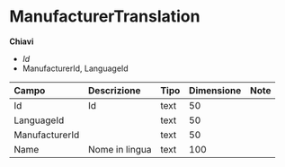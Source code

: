 # ManufacturerTranslation

  
 **Chiavi**

* _Id_
* ManufacturerId, LanguageId

| Campo | Descrizione | Tipo | Dimensione | Note |
| :--- | :--- | :--- | :--- | :--- |
| Id | Id | text | 50 |  |
| LanguageId |  | text | 50 |  |
| ManufacturerId |  | text | 50 |  |
| Name | Nome in lingua | text | 100 |  |

